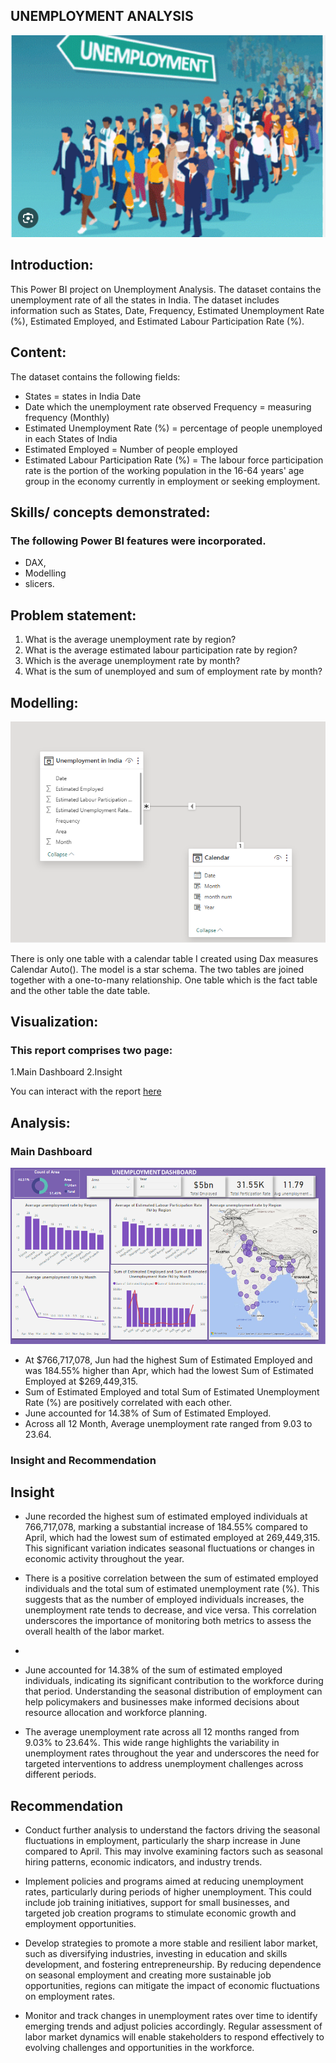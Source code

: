 ## UNEMPLOYMENT ANALYSIS

![](unemployment_intro.PNG) 

## Introduction: 
This Power BI project on Unemployment Analysis. The dataset contains the unemployment rate of all the states in India. The dataset includes information such as States, Date, Frequency, Estimated Unemployment Rate (%), Estimated Employed, and Estimated Labour Participation Rate (%).

## Content:
The dataset contains the following fields:
- States = states in India Date
- Date which the unemployment rate observed Frequency = measuring frequency (Monthly) 
- Estimated Unemployment Rate (%) = percentage of people unemployed in each States of India 
- Estimated Employed = Number of people employed 
- Estimated Labour Participation Rate (%) = The labour force participation rate is the portion of the working population in the 16-64 years' age group in the economy currently in 
  employment or seeking employment.
  
 ## Skills/ concepts demonstrated:
### The following Power BI features were incorporated.
- DAX, 
- Modelling
- slicers.

## Problem statement:
1.	What is the average unemployment rate by region?
2.	What is the average estimated labour participation rate by region?
3.	Which is the average unemployment rate by month?
4.	What is the sum of unemployed and sum of employment rate by month?

## Modelling:
![](employ_model.PNG)

There is only one table with a calendar table I created using Dax measures Calendar Auto().
The model is a star schema. The two tables are joined together with a one-to-many relationship. One table which is the fact table and the other table the date table.

## Visualization:
### This report comprises two page:

1.Main Dashboard
2.Insight

You can interact with the report [here](https://app.powerbi.com/view?r=eyJrIjoiODZhMmJmOTQtMTUzYS00Y2U5LTgxMmEtMTIwM2U4NWM4NmRkIiwidCI6ImNmNWM0NWEwLTcyOGItNDE1OC05NTY5LWQyZjNjYWI2NDJjNyJ9)

## Analysis:

### Main Dashboard
![](employ_Main.PNG)

- ﻿At $766,717,078, Jun had the highest Sum of  Estimated Employed and was 184.55% higher than Apr, which had the lowest Sum of  Estimated Employed at $269,449,315.
- ﻿Sum of  Estimated Employed and total Sum of  Estimated Unemployment Rate (%) are positively correlated with each other.
- ﻿June accounted for 14.38% of Sum of  Estimated Employed.
- ﻿Across all 12 Month, Average unemployment rate ranged from 9.03 to 23.64.

### Insight and Recommendation

## Insight

- June recorded the highest sum of estimated employed individuals at 766,717,078, marking a substantial increase of 184.55% compared to April, which had the lowest sum of estimated employed at 269,449,315. This significant variation indicates seasonal fluctuations or changes in economic activity throughout the year.

- There is a positive correlation between the sum of estimated employed individuals and the total sum of estimated unemployment rate (%). This suggests that as the number of employed individuals increases, the unemployment rate tends to decrease, and vice versa. This correlation underscores the importance of monitoring both metrics to assess the overall health of the labor market.
- 
- June accounted for 14.38% of the sum of estimated employed individuals, indicating its significant contribution to the workforce during that period. Understanding the seasonal distribution of employment can help policymakers and businesses make informed decisions about resource allocation and workforce planning.

- The average unemployment rate across all 12 months ranged from 9.03% to 23.64%. This wide range highlights the variability in unemployment rates throughout the year and underscores the need for targeted interventions to address unemployment challenges across different periods.

## Recommendation
- Conduct further analysis to understand the factors driving the seasonal fluctuations in employment, particularly the sharp increase in June compared to April. This may involve examining factors such as seasonal hiring patterns, economic indicators, and industry trends.

- Implement policies and programs aimed at reducing unemployment rates, particularly during periods of higher unemployment. This could include job training initiatives, support for small businesses, and targeted job creation programs to stimulate economic growth and employment opportunities.

- Develop strategies to promote a more stable and resilient labor market, such as diversifying industries, investing in education and skills development, and fostering entrepreneurship. By reducing dependence on seasonal employment and creating more sustainable job opportunities, regions can mitigate the impact of economic fluctuations on employment rates.

- Monitor and track changes in unemployment rates over time to identify emerging trends and adjust policies accordingly. Regular assessment of labor market dynamics will enable stakeholders to respond effectively to evolving challenges and opportunities in the workforce.

